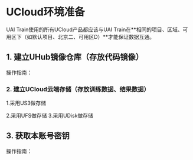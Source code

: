 

# UCloud环境准备

UAI Train使用的所有UCloud产品都应该与UAI Train在**相同的项目、区域、可用区下（如默认项目、北京二、可用区D）**才能保证数据互通。

## 1. 建立UHub镜像仓库（存放代码镜像）
操作指南： [](uai-train/basic/uhub)

### 2. 建立UCloud云端存储（存放训练数据、结果数据）
1.采用US3做存储 [](uai-train/basic/ufile)

2.采用UFS做存储 [](uai-train/basic/ufs)
3.采用UDisk做存储 [](uai-train/basic/udisk) 

## 3. 获取本账号密钥
操作指南： [](uai-train/basic/key) 

